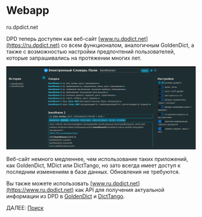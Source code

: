 # Webapp

ru.dpdict.net

DPD теперь доступен как веб-сайт [www.ru.dpdict.net](https://ru.dpdict.net) со всем функционалом, аналогичным GoldenDict, а также с возможностью настройки предпочтений пользователей, которые запрашивались на протяжении многих лет.

![website full page](../pics/dpdict.net/dpdict_fullapge.png)

Веб-сайт немного медленнее, чем использование таких приложений, как GoldenDict, MDict или DictTango, но зато всегда имеет доступ к последним изменениям в базе данных. Обновления не требуются.

Вы также можете использовать [www.ru.dpdict.net](https://www.ru.dpdict.net) как API для получения актуальной информации из DPD в [GoldenDict](dpdict_api_gd.md) и [DictTango](dpdict_api_dt.md).

ДАЛЕЕ: [Поиск](dpdict_search.md)
